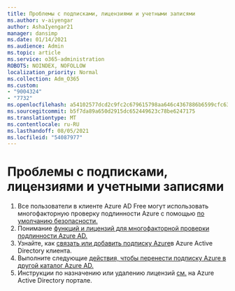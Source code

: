 ```yaml
---
title: Проблемы с подписками, лицензиями и учетными записями
ms.author: v-aiyengar
author: AshaIyengar21
manager: dansimp
ms.date: 01/14/2021
ms.audience: Admin
ms.topic: article
ms.service: o365-administration
ROBOTS: NOINDEX, NOFOLLOW
localization_priority: Normal
ms.collection: Adm_O365
ms.custom:
- "9004324"
- "7732"
ms.openlocfilehash: a54102577dcd2c9fc2c679615798aa646c4367886b6599cfc630f4a7f8484a2f
ms.sourcegitcommit: b5f7da89a650d2915dc652449623c78be6247175
ms.translationtype: MT
ms.contentlocale: ru-RU
ms.lasthandoff: 08/05/2021
ms.locfileid: "54087977"
---
```

# <a name="issues-with-subscriptions-licenses-and-accounts"></a>Проблемы с подписками, лицензиями и учетными записями

1. Все пользователи в клиенте Azure AD Free могут использовать многофакторную проверку подлинности Azure с помощью [по умолчанию безопасности.](https://docs.microsoft.com/azure/active-directory/fundamentals/concept-fundamentals-security-defaults)
1. Понимание [функций и лицензий для многофакторной проверки подлинности Azure AD.](https://docs.microsoft.com/azure/active-directory/authentication/concept-mfa-licensing)
1. Узнайте, как [связать или добавить подписку Azure](https://docs.microsoft.com/azure/active-directory/fundamentals/active-directory-how-subscriptions-associated-directory)в Azure Active Directory клиента.
1. Выполните следующие [действия, чтобы перенести подписку Azure в другой каталог Azure AD.](https://docs.microsoft.com/azure/role-based-access-control/transfer-subscription)
1. Инструкции по назначению или удалению лицензий [см.](https://docs.microsoft.com/azure/active-directory/fundamentals/license-users-groups) на Azure Active Directory портале.